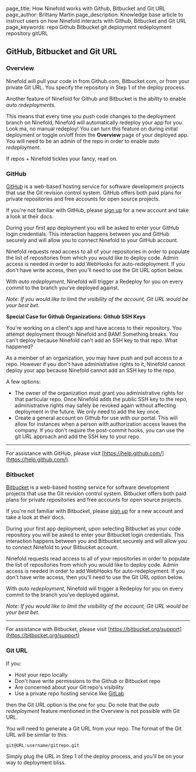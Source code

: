 page_title:       How Ninefold works with Github, Bitbucket and Git URL
page_author:      Brittany Martin
page_description: Knowledge base article to instruct users on how Ninefold interacts with Github, Bitbucket and Git URL
page_keywords:    repo Github Bitbucket git deployment redeployment repository gitURL

## GitHub, Bitbucket and Git URL

### Overview

Ninefold will pull your code in from Github.com, Bitbucket.com, or from your private Git URL. You specify the repository in Step 1 of the deploy process.

Another feature of Ninefold for Github and Bitbucket is the ability to enable _auto redeployments_.

This means that every time you push code changes to the deployment branch on  Ninefold, Ninefold will automatically redeploy your app for you. Look ma, no manual redeploy! You can turn this feature on during initial deployment or toggle on/off from the __Overview__ page of your deployed app. You will need to be an admin of the repo in order to enable _auto redeployment_.

If repos + Ninefold tickles your fancy, read on.

### GitHub

[GitHub](https://www.github.com) is a web-based hosting service for software development projects that use the Git revision control system. GitHub offers both paid plans for private repositories and free accounts for open source projects.

If you're not familiar with GitHub, please [sign up](https://help.github.com/articles/signing-up-for-a-new-github-account) for a new account and take a look at their docs.

During your first app deployment you will be asked to enter your GitHub login credentials. This interaction happens between you and GitHub securely and will allow you to connect Ninefold to your GitHub account.

Ninefold requests read access to all of your repositories in order to populate the list of repositories from which you would like to deploy code. Admin access is needed in order to add WebHooks for auto-redeployment. If you don't have write access, then you'll need to use the Git URL option below.

With _auto redeployment_, Ninefold will trigger a Redeploy for you on every commit to the branch you've deployed against.

_Note: If you would like to limit the visibility of the account, Git URL would be your best bet._

__Special Case for Github Organizations: Github SSH Keys__

You're working on a client's app and have access to their repository. You attempt deployment through Ninefold and BAM! Something breaks. You can't deploy because Ninefold can't add an SSH key to that repo. What happened?

As a member of an organization, you may have push and pull access to a repo. However if you don't have administrative rights to it, Ninefold cannot deploy your app because Ninefold cannot add an SSH key to the repo.

A few options:

* The owner of the organization must grant you administrative rights for that particular repo. Once Ninefold adds the public SSH key to the repo, administrative rights may safely be revoked again without affecting deployment in the future. We only need to add the key once.
* Create a general account on Github for use with our portal. This will allow for instances when a person with authorization access leaves the company.
If you don't require the post-commit hooks, you can use the git URL approach and add the SSH key to your repo.

------

For assistance with GitHub, please visit [https://help.github.com/](https://help.github.com/).

### Bitbucket

[Bitbucket](https://bitbucket.org/) is a web-based hosting service for software development projects that use the Git revision control system. Bitbucket offers both paid plans for private repositories and free accounts for open source projects.

If you're not familiar with Bitbucket, please [sign up](https://bitbucket.org/) for a new account and take a look at their docs.

During your first app deployment, upon selecting Bitbucket as your code repository you will be asked to enter your Bitbucket login credentials.  This interaction happens between you and Bitbucket securely and will allow you to connect Ninefold to your Bitbucket account.

Ninefold requests read access to all of your repositories in order to populate the list of repositories from which you would like to deploy code. Admin access is needed in order to add WebHooks for auto-redeployment. If you don't have write access, then you'll need to use the Git URL option below.

With _auto redeployment_, Ninefold will trigger a Redeploy for you on every commit to the branch you've deployed against.

_Note: If you would like to limit the visibility of the account, Git URL would be your best bet._

------

For assistance with Bitbucket, please visit [https://bitbucket.org/support](https://bitbucket.org/support)

### Git URL

If you:

* Host your repo locally
* Don't have write permissions to the Github or Bitbucket repo
* Are concerned about your Git repo's visibility
* Use a private repo hosting service like [GitLab](https://about.gitlab.com/)

then the Git URL option is the one for you. Do note that the _auto redeployment_ feature mentioned in the Overview is not possible with Git URL.

You will need to generate a Git URL from your repo. The format of the Git URL will be similar to this:

	git@URL:username/gitrepo.git

Simply plug the URL in Step 1 of the deploy process, and you'll be on your way to deployment bliss. 
